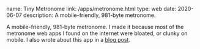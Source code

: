 name: Tiny Metronome
link: /apps/metronome.html
type: web
date: 2020-06-07
description: A mobile-friendly, 981-byte metronome.

A mobile-friendly, 981-byte metronome. I made it because most of the metronome web apps I found on the internet were bloated, or clunky on mobile. I also wrote about this app in a [blog post](/blog/metronome.html).
